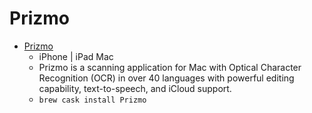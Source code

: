# Prizmo
- [Prizmo](https://creaceed.com/prizmo)
  -  iPhone | iPad Mac
  - Prizmo is a scanning application for Mac with Optical Character Recognition (OCR) in over 40 languages with powerful editing capability, text-to-speech, and iCloud support.
  - `brew cask install Prizmo`
